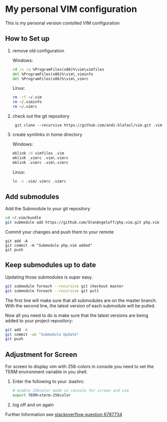 # My personal VIM configuration

This is my personal version contolled VIM configuration

## How to Set up

1. remove old configuration

    Windows:
    ```bat
    rd /s /q %ProgramFiles(x86)%\vim\vimfiles
    del %ProgramFiles(x86)%\vim\_viminfo
    del %ProgramFiles(x86)%\vim\_vimrc
    ```
    
    Linux:
    ```bash
    rm -rf ~/.vim
    rm ~/.viminfo
    rm ~/.vimrc
    ```
    
2. check out the git repository

        git clone --recursive https://github.com/andi-blafasl/vim.git .vim

3. create symlinks in home directory

    Windows:
    ```bat
    mklink /d vimfiles .vim
    mklink _vimrc .vim\.vimrc
    mklink .vimrc .vim\.vimrc
    ```
    
    Linux:
    ```sh
    ln -s .vim/.vimrc .vimrc
    ```
    
## Add submodules

Add the Submodule to your git repository
```sh
cd ~/.vim/bundle
git submodule add https://github.com/StanAngeloff/php.vim.git php.vim
```

Commit your changes and push them to your remote

    git add -A
    git commit -m "Submodule php.vim added"
    git push

## Keep submodules up to date

Updating those submodules is super easy.

```sh
git submodule foreach --recursive git checkout master
git submodule foreach --recursive git pull
```

The first line will make sure that all submodules are on the master branch. With the second line, the latest version of each submodule will be pulled.

Now all you need to do is make sure that the latest versions are being added to your project repository:

```sh
git add -A
git commit -am "Submodule Update"
git push
```

## Adjustment for Screen

For screen to display vim with 256-colors in console you need to set the TERM environment variable in you shell.

1. Enter the following to your .bashrc:
    ```sh
    # enable 256color mode in console for screen and vim
    export TERM=xterm-256color
    ```

2. log off and on again

Further Information see [stackoverflow question 6787734](http://stackoverflow.com/questions/6787734/strange-behavior-of-vim-color-inside-screen-with-256-colors)
